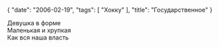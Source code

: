 {
   "date": "2006-02-19",
   "tags": [
      "Хокку"
   ],
   "title": "Государственное"
}

Девушка в форме  
Маленькая и хрупкая  
Как вся наша власть
